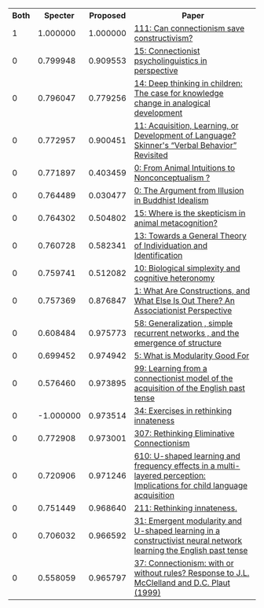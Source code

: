 <html><table><tr>
<th>Both</th>
<th>Specter</th>
<th>Proposed</th>
<th>Paper</th>
</tr>
<tr>
<td>1</td>
<td>1.000000</td>
<td>1.000000</td>
<td><a href="https://www.semanticscholar.org/paper/ecdcaff2fb92c78b2d3d0f8b3d9374c3c830f7e3">111: Can connectionism save constructivism?</a></td>
</tr>
<tr>
<td>0</td>
<td>0.799948</td>
<td>0.909553</td>
<td><a href="https://www.semanticscholar.org/paper/8dd9587c454f7ebf292a2408fe3ebd1a2657fe4f">15: Connectionist psycholinguistics in perspective</a></td>
</tr>
<tr>
<td>0</td>
<td>0.796047</td>
<td>0.779256</td>
<td><a href="https://www.semanticscholar.org/paper/16c6bcc90d4b789f40956e43d4a896f82a13a3c6">14: Deep thinking in children: The case for knowledge change in analogical development</a></td>
</tr>
<tr>
<td>0</td>
<td>0.772957</td>
<td>0.900451</td>
<td><a href="https://www.semanticscholar.org/paper/06374fc933ebfca0af5f5b1f896f6e52aeb35ad2">11: Acquisition, Learning, or Development of Language? Skinner's “Verbal Behavior” Revisited</a></td>
</tr>
<tr>
<td>0</td>
<td>0.771897</td>
<td>0.403459</td>
<td><a href="https://www.semanticscholar.org/paper/f15ff52caee40815fc2c24299ec2dec06848adda">0: From Animal Intuitions to Nonconceptualism ?</a></td>
</tr>
<tr>
<td>0</td>
<td>0.764489</td>
<td>0.030477</td>
<td><a href="https://www.semanticscholar.org/paper/530237b3d11995ac358741adaf8e6bed635cd95e">0: The Argument from Illusion in Buddhist Idealism</a></td>
</tr>
<tr>
<td>0</td>
<td>0.764302</td>
<td>0.504802</td>
<td><a href="https://www.semanticscholar.org/paper/5f8d4bab08445206a8de7f271d441bae200bc5fc">15: Where is the skepticism in animal metacognition?</a></td>
</tr>
<tr>
<td>0</td>
<td>0.760728</td>
<td>0.582341</td>
<td><a href="https://www.semanticscholar.org/paper/955938828bc9f40720a7c5afc682ea98f23bb993">13: Towards a General Theory of Individuation and Identification</a></td>
</tr>
<tr>
<td>0</td>
<td>0.759741</td>
<td>0.512082</td>
<td><a href="https://www.semanticscholar.org/paper/e06d866934df9e2b7057a98e7dd1fe6c4f86971c">10: Biological simplexity and cognitive heteronomy</a></td>
</tr>
<tr>
<td>0</td>
<td>0.757369</td>
<td>0.876847</td>
<td><a href="https://www.semanticscholar.org/paper/50efb8ab1190f6990d7c35e9602f4f7f0794fdeb">1: What Are Constructions, and What Else Is Out There? An Associationist Perspective</a></td>
</tr>
<tr>
<td>0</td>
<td>0.608484</td>
<td>0.975773</td>
<td><a href="https://www.semanticscholar.org/paper/9331c49831ec88202b3c53418a5f373c2abae547">58: Generalization , simple recurrent networks , and the emergence of structure</a></td>
</tr>
<tr>
<td>0</td>
<td>0.699452</td>
<td>0.974942</td>
<td><a href="https://www.semanticscholar.org/paper/42ee7e92cb07991da0fb086f06cfc8e06a66a9ab">5: What is Modularity Good For</a></td>
</tr>
<tr>
<td>0</td>
<td>0.576460</td>
<td>0.973895</td>
<td><a href="https://www.semanticscholar.org/paper/29ec934db4306e8157ab6460004606a1c4873b24">99: Learning from a connectionist model of the acquisition of the English past tense</a></td>
</tr>
<tr>
<td>0</td>
<td>-1.000000</td>
<td>0.973514</td>
<td><a href="https://www.semanticscholar.org/paper/d1e7ea818877522f6794317518dc4ade83f5c7ff">34: Exercises in rethinking innateness</a></td>
</tr>
<tr>
<td>0</td>
<td>0.772908</td>
<td>0.973001</td>
<td><a href="https://www.semanticscholar.org/paper/08dc7b19e679539f0f93db0192a8e8d11538b3dd">307: Rethinking Eliminative Connectionism</a></td>
</tr>
<tr>
<td>0</td>
<td>0.720906</td>
<td>0.971246</td>
<td><a href="https://www.semanticscholar.org/paper/05691d06a4cdbd1b65dad776028ff692d1e41dde">610: U-shaped learning and frequency effects in a multi-layered perception: Implications for child language acquisition</a></td>
</tr>
<tr>
<td>0</td>
<td>0.751449</td>
<td>0.968640</td>
<td><a href="https://www.semanticscholar.org/paper/f8ab1aa15d7ba0cea96b1e8c9b7f91c4f808788b">211: Rethinking innateness.</a></td>
</tr>
<tr>
<td>0</td>
<td>0.706032</td>
<td>0.966592</td>
<td><a href="https://www.semanticscholar.org/paper/2e781b0966703b5418c374c9b7c0436b9c4494d1">31: Emergent modularity and U-shaped learning in a constructivist neural network learning the English past tense</a></td>
</tr>
<tr>
<td>0</td>
<td>0.558059</td>
<td>0.965797</td>
<td><a href="https://www.semanticscholar.org/paper/30bb9c55b77218d404112edab44559bf9bebca7d">37: Connectionism: with or without rules? Response to J.L. McClelland and D.C. Plaut (1999)</a></td>
</tr>
</table></html>
